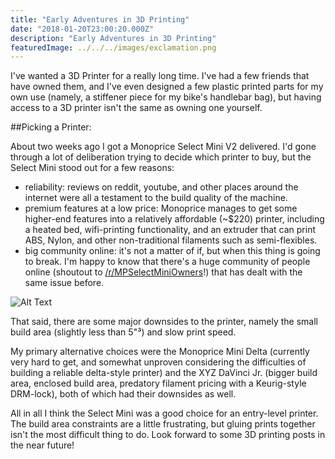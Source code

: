 ```yaml
---
title: "Early Adventures in 3D Printing"
date: "2018-01-20T23:00:20.000Z"
description: "Early Adventures in 3D Printing"
featuredImage: ../../../images/exclamation.png
---
```


I've wanted a 3D Printer for a really long time. I've had a few friends that have owned them, and I've even designed a few plastic printed parts for my own use (namely, a stiffener piece for my bike's handlebar bag), but having access to a 3D printer isn't the same as owning one yourself.

##Picking a Printer:

About two weeks ago I got a Monoprice Select Mini V2 delivered. I'd gone through a lot of deliberation trying to decide which printer to buy, but the Select Mini stood out for a few reasons:

- reliability: reviews on reddit, youtube, and other places around the internet were all a testament to the build quality of the machine.
- premium features at a low price: Monoprice manages to get some higher-end features into a relatively affordable (~$220) printer, including a heated bed, wifi-printing functionality, and an extruder that can print ABS, Nylon, and other non-traditional filaments such as semi-flexibles.
- big community online: it's not a matter of if, but when this thing is going to break. I'm happy to know that there's a huge community of people online (shoutout to [/r/MPSelectMiniOwners](https://www.reddit.com/r/MPSelectMiniOwners/)!) that has dealt with the same issue before.

![Alt Text](https://media.giphy.com/media/3o7520vTKB17eC2Y9i/giphy.gif)

That said, there are some major downsides to the printer, namely the small build area (slightly less than 5"³) and slow print speed.

My primary alternative choices were the Monoprice Mini Delta (currently very hard to get, and somewhat unproven considering the difficulties of building a reliable delta-style printer) and the XYZ DaVinci Jr. (bigger build area, enclosed build area, predatory filament pricing with a Keurig-style DRM-lock), both of which had their downsides as well.

All in all I think the Select Mini was a good choice for an entry-level printer. The build area constraints are a little frustrating, but gluing prints together isn't the most difficult thing to do. Look forward to some 3D printing posts in the near future!